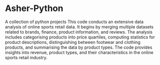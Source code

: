 # Asher-Python
A collection of python projects
This code conducts an extensive data analysis of online sports retail data.
It begins by merging multiple datasets related to brands, finance, product information, and reviews.
The analysis includes categorising products into price quartiles, computing statistics for product descriptions, distinguishing between footwear and clothing products, and summarising the data by product types.
The code provides insights into revenue, product types, and their characteristics in the online sports retail industry.
